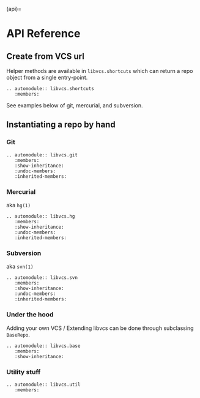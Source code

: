 (api)=

# API Reference

## Create from VCS url

Helper methods are available in `libvcs.shortcuts` which can return a repo object from a single
entry-point.

```{eval-rst}
.. automodule:: libvcs.shortcuts
   :members:
```

See examples below of git, mercurial, and subversion.

## Instantiating a repo by hand

### Git

```{eval-rst}
.. automodule:: libvcs.git
   :members:
   :show-inheritance:
   :undoc-members:
   :inherited-members:
```

### Mercurial

aka `hg(1)`

```{eval-rst}
.. automodule:: libvcs.hg
   :members:
   :show-inheritance:
   :undoc-members:
   :inherited-members:
```

### Subversion

aka `svn(1)`

```{eval-rst}
.. automodule:: libvcs.svn
   :members:
   :show-inheritance:
   :undoc-members:
   :inherited-members:
```

### Under the hood

Adding your own VCS / Extending libvcs can be done through subclassing `BaseRepo`.

```{eval-rst}
.. automodule:: libvcs.base
   :members:
   :show-inheritance:
```

### Utility stuff

```{eval-rst}
.. automodule:: libvcs.util
   :members:
```
